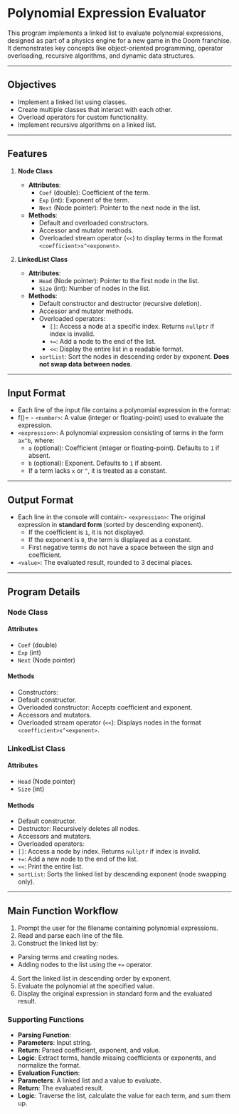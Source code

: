 # Polynomial Expression Evaluator

This program implements a linked list to evaluate polynomial expressions, designed as part of a physics engine for a new game in the Doom franchise. It demonstrates key concepts like object-oriented programming, operator overloading, recursive algorithms, and dynamic data structures.

---

## Objectives

- Implement a linked list using classes.
- Create multiple classes that interact with each other.
- Overload operators for custom functionality.
- Implement recursive algorithms on a linked list.

---

## Features

1. **Node Class**
   - **Attributes**:
     - `Coef` (double): Coefficient of the term.
     - `Exp` (int): Exponent of the term.
     - `Next` (Node pointer): Pointer to the next node in the list.
   - **Methods**:
     - Default and overloaded constructors.
     - Accessor and mutator methods.
     - Overloaded stream operator (`<<`) to display terms in the format `<coefficient>x^<exponent>`.

2. **LinkedList Class**
   - **Attributes**:
     - `Head` (Node pointer): Pointer to the first node in the list.
     - `Size` (int): Number of nodes in the list.
   - **Methods**:
     - Default constructor and destructor (recursive deletion).
     - Accessor and mutator methods.
     - Overloaded operators:
       - `[]`: Access a node at a specific index. Returns `nullptr` if index is invalid.
       - `+=`: Add a node to the end of the list.
       - `<<`: Display the entire list in a readable format.
     - `sortList`: Sort the nodes in descending order by exponent. **Does not swap data between nodes**.

---

## Input Format

- Each line of the input file contains a polynomial expression in the format:
- f()= - `<number>`: A value (integer or floating-point) used to evaluate the expression.
- `<expression>`: A polynomial expression consisting of terms in the form `ax^b`, where:
  - `a` (optional): Coefficient (integer or floating-point). Defaults to `1` if absent.
  - `b` (optional): Exponent. Defaults to `1` if absent.
  - If a term lacks `x` or `^`, it is treated as a constant.

---

## Output Format

- Each line in the console will contain:- `<expression>`: The original expression in **standard form** (sorted by descending exponent).
  - If the coefficient is `1`, it is not displayed.
  - If the exponent is `0`, the term is displayed as a constant.
  - First negative terms do not have a space between the sign and coefficient.
- `<value>`: The evaluated result, rounded to 3 decimal places.

---

## Program Details

### Node Class

#### Attributes
- `Coef` (double)
- `Exp` (int)
- `Next` (Node pointer)

#### Methods
- Constructors:
- Default constructor.
- Overloaded constructor: Accepts coefficient and exponent.
- Accessors and mutators.
- Overloaded stream operator (`<<`): Displays nodes in the format `<coefficient>x^<exponent>`.

### LinkedList Class

#### Attributes
- `Head` (Node pointer)
- `Size` (int)

#### Methods
- Default constructor.
- Destructor: Recursively deletes all nodes.
- Accessors and mutators.
- Overloaded operators:
- `[]`: Access a node by index. Returns `nullptr` if index is invalid.
- `+=`: Add a new node to the end of the list.
- `<<`: Print the entire list.
- `sortList`: Sorts the linked list by descending exponent (node swapping only).

---

## Main Function Workflow

1. Prompt the user for the filename containing polynomial expressions.
2. Read and parse each line of the file.
3. Construct the linked list by:
 - Parsing terms and creating nodes.
 - Adding nodes to the list using the `+=` operator.
4. Sort the linked list in descending order by exponent.
5. Evaluate the polynomial at the specified value.
6. Display the original expression in standard form and the evaluated result.

### Supporting Functions
- **Parsing Function**:
- **Parameters**: Input string.
- **Return**: Parsed coefficient, exponent, and value.
- **Logic**: Extract terms, handle missing coefficients or exponents, and normalize the format.
- **Evaluation Function**:
- **Parameters**: A linked list and a value to evaluate.
- **Return**: The evaluated result.
- **Logic**: Traverse the list, calculate the value for each term, and sum them up.
